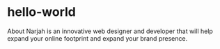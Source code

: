 # hello-world
About 
Narjah is an innovative web designer and developer that will help expand your online footprint and expand your brand presence. 
